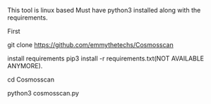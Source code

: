 This tool is linux based 
Must have python3 installed along with the requirements. 








First 

git clone https://github.com/emmythetechs/Cosmosscan









install requirements pip3 install -r requirements.txt(NOT AVAILABLE ANYMORE).




cd Cosmosscan







python3 cosmosscan.py

